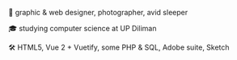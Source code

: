 👋 graphic & web designer, photographer, avid sleeper

🎓 studying computer science at UP Diliman

🛠 HTML5, Vue 2 + Vuetify, some PHP & SQL, Adobe suite, Sketch